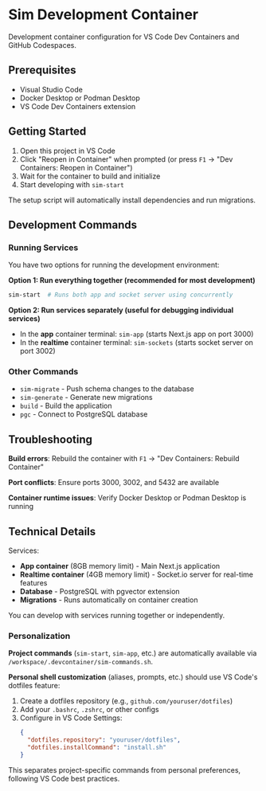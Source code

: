 # Sim Development Container

Development container configuration for VS Code Dev Containers and GitHub Codespaces.

## Prerequisites

- Visual Studio Code
- Docker Desktop or Podman Desktop
- VS Code Dev Containers extension

## Getting Started

1. Open this project in VS Code
2. Click "Reopen in Container" when prompted (or press `F1` → "Dev Containers: Reopen in Container")
3. Wait for the container to build and initialize
4. Start developing with `sim-start`

The setup script will automatically install dependencies and run migrations.

## Development Commands

### Running Services

You have two options for running the development environment:

**Option 1: Run everything together (recommended for most development)**
```bash
sim-start  # Runs both app and socket server using concurrently
```

**Option 2: Run services separately (useful for debugging individual services)**
- In the **app** container terminal: `sim-app` (starts Next.js app on port 3000)
- In the **realtime** container terminal: `sim-sockets` (starts socket server on port 3002)

### Other Commands

- `sim-migrate` - Push schema changes to the database
- `sim-generate` - Generate new migrations
- `build` - Build the application
- `pgc` - Connect to PostgreSQL database

## Troubleshooting

**Build errors**: Rebuild the container with `F1` → "Dev Containers: Rebuild Container"

**Port conflicts**: Ensure ports 3000, 3002, and 5432 are available

**Container runtime issues**: Verify Docker Desktop or Podman Desktop is running

## Technical Details

Services:
- **App container** (8GB memory limit) - Main Next.js application
- **Realtime container** (4GB memory limit) - Socket.io server for real-time features
- **Database** - PostgreSQL with pgvector extension
- **Migrations** - Runs automatically on container creation

You can develop with services running together or independently.

### Personalization

**Project commands** (`sim-start`, `sim-app`, etc.) are automatically available via `/workspace/.devcontainer/sim-commands.sh`.

**Personal shell customization** (aliases, prompts, etc.) should use VS Code's dotfiles feature:
1. Create a dotfiles repository (e.g., `github.com/youruser/dotfiles`)
2. Add your `.bashrc`, `.zshrc`, or other configs
3. Configure in VS Code Settings:
   ```json
   {
     "dotfiles.repository": "youruser/dotfiles",
     "dotfiles.installCommand": "install.sh"
   }
   ```

This separates project-specific commands from personal preferences, following VS Code best practices.
